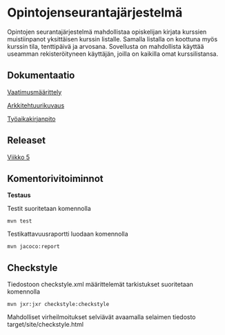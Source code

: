 # Opintojenseurantajärjestelmä

Opintojen seurantajärjestelmä mahdollistaa opiskelijan kirjata kurssien
muistiinpanot yksittäisen kurssin listalle. Samalla listalla on koottuna
myös kurssin tila, tenttipäivä ja arvosana. Sovellusta on mahdollista käyttää
useamman rekisteröityneen käyttäjän, joilla on kaikilla omat kurssilistansa.


## Dokumentaatio

[Vaatimusmäärittely](https://github.com/forstjoh/ot-harjoitusty-/blob/master/Opintojenseurantajarjestelma/dokumentointi/vaatimusmaarittely.md)

[Arkkitehtuurikuvaus](https://github.com/forstjoh/ot-harjoitusty-/blob/master/Opintojenseurantajarjestelma/dokumentointi/arkkitehtuuri.md)

[Työaikakirjanpito](https://github.com/forstjoh/ot-harjoitusty-/blob/master/Opintojenseurantajarjestelma/dokumentointi/tuntikirjanpito.md) 

## Releaset

[Viikko 5]()

## Komentorivitoiminnot

**Testaus**

Testit suoritetaan komennolla

	mvn test

Testikattavuusraportti luodaan komennolla

	mvn jacoco:report

## Checkstyle

Tiedostoon checkstyle.xml määrittelemät tarkistukset suoritetaan komennolla

	mvn jxr:jxr checkstyle:checkstyle

Mahdolliset virheilmoitukset selviävät avaamalla selaimen tiedosto target/site/checkstyle.html
